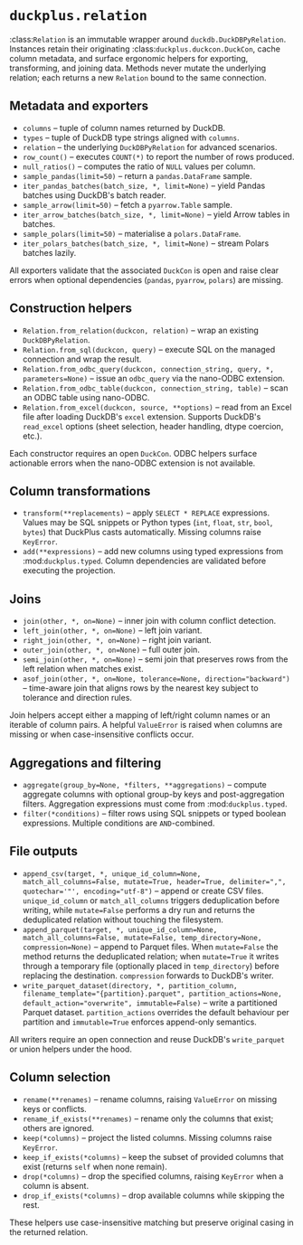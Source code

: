 # ``duckplus.relation``

:class:`Relation` is an immutable wrapper around ``duckdb.DuckDBPyRelation``.
Instances retain their originating :class:`duckplus.duckcon.DuckCon`, cache
column metadata, and surface ergonomic helpers for exporting, transforming, and
joining data. Methods never mutate the underlying relation; each returns a new
``Relation`` bound to the same connection.

## Metadata and exporters

- ``columns`` – tuple of column names returned by DuckDB.
- ``types`` – tuple of DuckDB type strings aligned with ``columns``.
- ``relation`` – the underlying ``DuckDBPyRelation`` for advanced scenarios.
- ``row_count()`` – executes ``COUNT(*)`` to report the number of rows produced.
- ``null_ratios()`` – computes the ratio of ``NULL`` values per column.
- ``sample_pandas(limit=50)`` – return a ``pandas.DataFrame`` sample.
- ``iter_pandas_batches(batch_size, *, limit=None)`` – yield Pandas batches using
  DuckDB's batch reader.
- ``sample_arrow(limit=50)`` – fetch a ``pyarrow.Table`` sample.
- ``iter_arrow_batches(batch_size, *, limit=None)`` – yield Arrow tables in
  batches.
- ``sample_polars(limit=50)`` – materialise a ``polars.DataFrame``.
- ``iter_polars_batches(batch_size, *, limit=None)`` – stream Polars batches
  lazily.

All exporters validate that the associated ``DuckCon`` is open and raise clear
errors when optional dependencies (``pandas``, ``pyarrow``, ``polars``) are
missing.

## Construction helpers

- ``Relation.from_relation(duckcon, relation)`` – wrap an existing
  ``DuckDBPyRelation``.
- ``Relation.from_sql(duckcon, query)`` – execute SQL on the managed connection
  and wrap the result.
- ``Relation.from_odbc_query(duckcon, connection_string, query, *, parameters=None)`` –
  issue an ``odbc_query`` via the nano-ODBC extension.
- ``Relation.from_odbc_table(duckcon, connection_string, table)`` – scan an ODBC
  table using nano-ODBC.
- ``Relation.from_excel(duckcon, source, **options)`` – read from an Excel file
  after loading DuckDB's ``excel`` extension. Supports DuckDB's ``read_excel``
  options (sheet selection, header handling, dtype coercion, etc.).

Each constructor requires an open ``DuckCon``. ODBC helpers surface actionable
errors when the nano-ODBC extension is not available.

## Column transformations

- ``transform(**replacements)`` – apply ``SELECT * REPLACE`` expressions. Values
  may be SQL snippets or Python types (``int``, ``float``, ``str``, ``bool``,
  ``bytes``) that DuckPlus casts automatically. Missing columns raise
  ``KeyError``.
- ``add(**expressions)`` – add new columns using typed expressions from
  :mod:`duckplus.typed`. Column dependencies are validated before executing the
  projection.

## Joins

- ``join(other, *, on=None)`` – inner join with column conflict detection.
- ``left_join(other, *, on=None)`` – left join variant.
- ``right_join(other, *, on=None)`` – right join variant.
- ``outer_join(other, *, on=None)`` – full outer join.
- ``semi_join(other, *, on=None)`` – semi join that preserves rows from the left
  relation when matches exist.
- ``asof_join(other, *, on=None, tolerance=None, direction="backward")`` –
  time-aware join that aligns rows by the nearest key subject to tolerance and
  direction rules.

Join helpers accept either a mapping of left/right column names or an iterable of
column pairs. A helpful ``ValueError`` is raised when columns are missing or when
case-insensitive conflicts occur.

## Aggregations and filtering

- ``aggregate(group_by=None, *filters, **aggregations)`` – compute aggregate
  columns with optional group-by keys and post-aggregation filters. Aggregation
  expressions must come from :mod:`duckplus.typed`.
- ``filter(*conditions)`` – filter rows using SQL snippets or typed boolean
  expressions. Multiple conditions are ``AND``-combined.

## File outputs

- ``append_csv(target, *, unique_id_column=None, match_all_columns=False,
  mutate=True, header=True, delimiter=",", quotechar='"', encoding="utf-8")`` –
  append or create CSV files. ``unique_id_column`` or ``match_all_columns``
  triggers deduplication before writing, while ``mutate=False`` performs a dry
  run and returns the deduplicated relation without touching the filesystem.
- ``append_parquet(target, *, unique_id_column=None, match_all_columns=False,
  mutate=False, temp_directory=None, compression=None)`` – append to Parquet
  files. When ``mutate=False`` the method returns the deduplicated relation; when
  ``mutate=True`` it writes through a temporary file (optionally placed in
  ``temp_directory``) before replacing the destination. ``compression`` forwards
  to DuckDB's writer.
- ``write_parquet_dataset(directory, *, partition_column, filename_template="{partition}.parquet",
  partition_actions=None, default_action="overwrite", immutable=False)`` – write
  a partitioned Parquet dataset. ``partition_actions`` overrides the default
  behaviour per partition and ``immutable=True`` enforces append-only semantics.

All writers require an open connection and reuse DuckDB's ``write_parquet`` or
union helpers under the hood.

## Column selection

- ``rename(**renames)`` – rename columns, raising ``ValueError`` on missing keys
  or conflicts.
- ``rename_if_exists(**renames)`` – rename only the columns that exist; others are
  ignored.
- ``keep(*columns)`` – project the listed columns. Missing columns raise
  ``KeyError``.
- ``keep_if_exists(*columns)`` – keep the subset of provided columns that exist
  (returns ``self`` when none remain).
- ``drop(*columns)`` – drop the specified columns, raising ``KeyError`` when a
  column is absent.
- ``drop_if_exists(*columns)`` – drop available columns while skipping the rest.

These helpers use case-insensitive matching but preserve original casing in the
returned relation.
